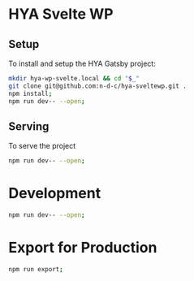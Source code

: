 # HYA Svelte WP

## Setup

To install and setup the HYA Gatsby project:

```sh
mkdir hya-wp-svelte.local && cd "$_"
git clone git@github.com:n-d-c/hya-sveltewp.git .
npm install;
npm run dev-- --open;
```

## Serving

To serve the project

```sh
npm run dev-- --open;
```

# Development

```sh
npm run dev-- --open;
```

# Export for Production

```sh
npm run export;
```
